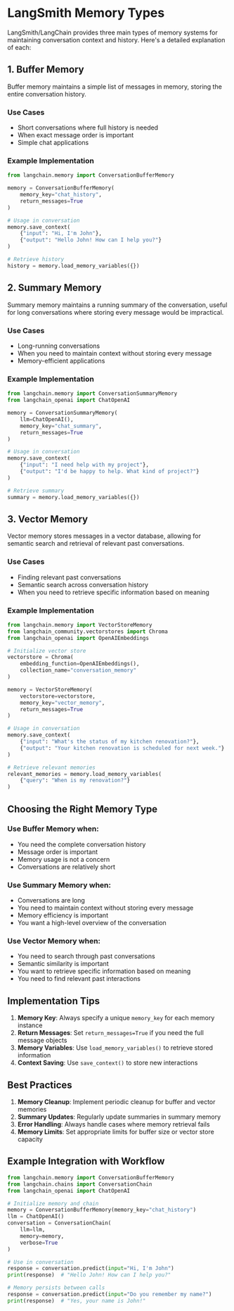 # LangSmith Memory Types

LangSmith/LangChain provides three main types of memory systems for maintaining conversation context and history. Here's a detailed explanation of each:

## 1. Buffer Memory

Buffer memory maintains a simple list of messages in memory, storing the entire conversation history.

### Use Cases
- Short conversations where full history is needed
- When exact message order is important
- Simple chat applications

### Example Implementation
```python
from langchain.memory import ConversationBufferMemory

memory = ConversationBufferMemory(
    memory_key="chat_history",
    return_messages=True
)

# Usage in conversation
memory.save_context(
    {"input": "Hi, I'm John"},
    {"output": "Hello John! How can I help you?"}
)

# Retrieve history
history = memory.load_memory_variables({})
```

## 2. Summary Memory

Summary memory maintains a running summary of the conversation, useful for long conversations where storing every message would be impractical.

### Use Cases
- Long-running conversations
- When you need to maintain context without storing every message
- Memory-efficient applications

### Example Implementation
```python
from langchain.memory import ConversationSummaryMemory
from langchain_openai import ChatOpenAI

memory = ConversationSummaryMemory(
    llm=ChatOpenAI(),
    memory_key="chat_summary",
    return_messages=True
)

# Usage in conversation
memory.save_context(
    {"input": "I need help with my project"},
    {"output": "I'd be happy to help. What kind of project?"}
)

# Retrieve summary
summary = memory.load_memory_variables({})
```

## 3. Vector Memory

Vector memory stores messages in a vector database, allowing for semantic search and retrieval of relevant past conversations.

### Use Cases
- Finding relevant past conversations
- Semantic search across conversation history
- When you need to retrieve specific information based on meaning

### Example Implementation
```python
from langchain.memory import VectorStoreMemory
from langchain_community.vectorstores import Chroma
from langchain_openai import OpenAIEmbeddings

# Initialize vector store
vectorstore = Chroma(
    embedding_function=OpenAIEmbeddings(),
    collection_name="conversation_memory"
)

memory = VectorStoreMemory(
    vectorstore=vectorstore,
    memory_key="vector_memory",
    return_messages=True
)

# Usage in conversation
memory.save_context(
    {"input": "What's the status of my kitchen renovation?"},
    {"output": "Your kitchen renovation is scheduled for next week."}
)

# Retrieve relevant memories
relevant_memories = memory.load_memory_variables(
    {"query": "When is my renovation?"}
)
```

## Choosing the Right Memory Type

### Use Buffer Memory when:
- You need the complete conversation history
- Message order is important
- Memory usage is not a concern
- Conversations are relatively short

### Use Summary Memory when:
- Conversations are long
- You need to maintain context without storing every message
- Memory efficiency is important
- You want a high-level overview of the conversation

### Use Vector Memory when:
- You need to search through past conversations
- Semantic similarity is important
- You want to retrieve specific information based on meaning
- You need to find relevant past interactions

## Implementation Tips

1. **Memory Key**: Always specify a unique `memory_key` for each memory instance
2. **Return Messages**: Set `return_messages=True` if you need the full message objects
3. **Memory Variables**: Use `load_memory_variables()` to retrieve stored information
4. **Context Saving**: Use `save_context()` to store new interactions

## Best Practices

1. **Memory Cleanup**: Implement periodic cleanup for buffer and vector memories
2. **Summary Updates**: Regularly update summaries in summary memory
3. **Error Handling**: Always handle cases where memory retrieval fails
4. **Memory Limits**: Set appropriate limits for buffer size or vector store capacity

## Example Integration with Workflow

```python
from langchain.memory import ConversationBufferMemory
from langchain.chains import ConversationChain
from langchain_openai import ChatOpenAI

# Initialize memory and chain
memory = ConversationBufferMemory(memory_key="chat_history")
llm = ChatOpenAI()
conversation = ConversationChain(
    llm=llm,
    memory=memory,
    verbose=True
)

# Use in conversation
response = conversation.predict(input="Hi, I'm John")
print(response)  # "Hello John! How can I help you?"

# Memory persists between calls
response = conversation.predict(input="Do you remember my name?")
print(response)  # "Yes, your name is John!"
``` 